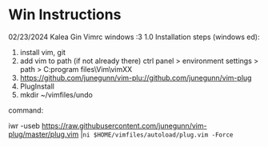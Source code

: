 # Win Instructions

02/23/2024
Kalea Gin
Vimrc windows :3
1.0 
Installation steps (windows ed):
1) install vim, git
2) add vim to path (if not already there) ctrl panel > environment settings > path > C:program files\Vim\vimXX
3) https://github.com/junegunn/vim-plu://github.com/junegunn/vim-plug 
4) PlugInstall
5) mkdir ~/vimfiles/undo

command:

iwr -useb https://raw.githubusercontent.com/junegunn/vim-plug/master/plug.vim |`
    ni $HOME/vimfiles/autoload/plug.vim -Force
`
